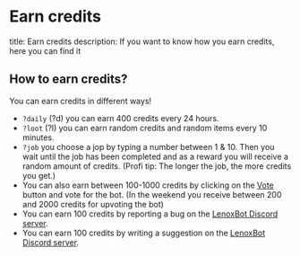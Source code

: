 # Earn credits

title: Earn credits description: If you want to know how you earn credits, here you can find it

## How to earn credits?

You can earn credits in different ways!

* `?daily` \(?d\) you can earn 400 credits every 24 hours.
* `?loot` \(?l\) you can earn random credits and random items every 10 minutes.
* `?job` you choose a jop by typing a number between 1 & 10. Then you wait until the job has been completed and as a reward you will receive a random amount of credits. \(Profi tip: The longer the job, the more credits you get.\)
* You can also earn between 100-1000 credits by clicking on the [Vote](https://discordbots.org/bot/354712333853130752/vote) button and vote for the bot. \(In the weekend you receive between 200 and 2000 credits for upvoting the bot\)
* You can earn 100 credits by reporting a bug on the [LenoxBot Discord server](https://lenoxbot.com/discord/).
* You can earn 100 credits by writing a suggestion on the [LenoxBot Discord server](https://lenoxbot.com/discord/).

